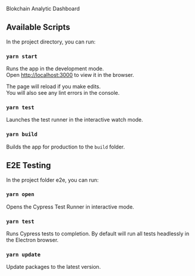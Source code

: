 Blokchain Analytic Dashboard

## Available Scripts

In the project directory, you can run:

### `yarn start`

Runs the app in the development mode.<br>
Open [http://localhost:3000](http://localhost:3000) to view it in the browser.

The page will reload if you make edits.<br>
You will also see any lint errors in the console.

### `yarn test`

Launches the test runner in the interactive watch mode.<br>

### `yarn build`

Builds the app for production to the `build` folder.<br>

## E2E Testing

In the project folder e2e, you can run:

### `yarn open`

Opens the Cypress Test Runner in interactive mode.

### `yarn test`

Runs Cypress tests to completion. By default will run all tests headlessly in the Electron browser.

### `yarn update`

Update packages to the latest version.


